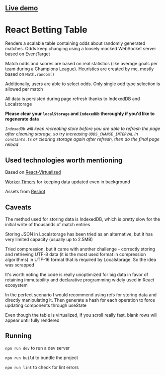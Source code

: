 ## [Live demo](https://react-betting-table.vercel.app/)

# React Betting Table

Renders a scalable table containing odds about randomly generated matches. Odds keep changing using a loosely mocked WebSocket server based on EventTarget

Match odds and scores are based on real statistics (like average goals per team during a Champions League). Heuristics are created by me, mostly based on `Math.random()`

Additionally, users are able to select odds. Only single odd type selection is allowed per match

All data is persisted during page refresh thanks to IndexedDB and Localstorage

**Please clear your `localStorage` and `IndexedDb` thoroughly if you'd like to regenerate data**

*`IndexedDb` will keep recreating store before you are able to refresh the page after cleaning storage, so try increasing `ODDS_CHANGE_INTERVAL` in `constants.ts` or clearing storage again after refresh, then do the final page reload*

## Used technologies worth mentioning

Based on [React-Virtualized](https://github.com/bvaughn/react-virtualized)

[Worker Timers](https://www.npmjs.com/package/worker-timers) for keeping data updated even in background

Assets from [Reshot](https://www.reshot.com)

## Caveats

The method used for storing data is IndexedDB, which is pretty slow for the initial write of thousands of match entries

Storing JSON in Localstorage has been tried as an alternative, but it has very limited capacity (usually up to 2.5MB)

Tried compression, but it came with another challenge - correctly storing and retrieving UTF-8 data (it is the most used format in compression algorithms) in UTF-16 format that is required by Localstorage. So the idea was scrapped

It's worth noting the code is really unoptimized for big data in favor of retaining immutability and declarative programming widely used in React ecosystem

In the perfect scenario I would recommend using refs for storing data and directly manipulating it. Then generate a hash for each operation to force updating components through useState

Even though the table is virtualized, if you scroll really fast, blank rows will appear until fully rendered

## Running
`npm run dev` to run a dev server

`npm run build` to bundle the project

`npm run lint` to check for lint errors